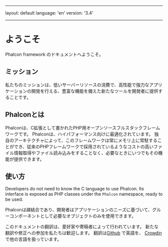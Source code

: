 * * *

layout: default language: 'en' version: '3.4'

* * *

# ようこそ

Phalcon framework のドキュメントへようこそ。

## ミッション

私たちのミッションは、低いサーバーリソースの消費で、高性能で強力なアプリケーションの開発を行える、豊富な機能を備えた新たなツールを開発者に提供することです。

## Phalconとは

Phalconは、C拡張として書かれたPHP用オープンソースフルスタックフレームワークです。 Phalconは、ハイパフォーマンス向けに最適化されています。 独自のアーキテクチャによって、このフレームワークは常にメモリ上に常駐することができ、従来のPHPフレームワークで採用されているようなコストの高いファイル情報取得やファイル読み込みをすることなく、必要なときにいつでもその機能が提供できます。

## 使い方

Developers do not need to know the C language to use Phalcon. Its interface is exposed as PHP classes under the `Phalcon` namespace, ready to be used.

Phalconは疎結合であり、開発者はアプリケーションのニーズに基づいて、グルーコンポーネントとして必要なオブジェクトのみを使用できます。

<div class="alert alert-danger">
    <p>
        このドキュメントの翻訳は、愛好家や寄稿者によって行われています。 新たな翻訳や修正への参加を私たちは歓迎します。 翻訳は<a href="https://github.com/phalcon/docs">Github</a> で英語を、 <a href="https://crowdin.com/project/phalcon-documentation">Crowdin</a> で他の言語を扱っています。
    </p>
</div>
